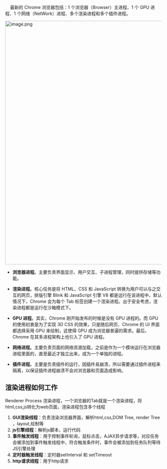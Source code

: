     最新的 Chrome 浏览器包括：1 个浏览器（Browser）主进程、1 个 GPU 进程、1 个网络（NetWork）进程、多个渲染进程和多个插件进程。

<img src="https://p3-juejin.byteimg.com/tos-cn-i-k3u1fbpfcp/ab0b1d111759490e98f005d9c9ce577b~tplv-k3u1fbpfcp-zoom-in-crop-mark:4536:0:0:0.awebp" title="" alt="image.png" width="783">

- **浏览器进程**。主要负责界面显示、用户交互、子进程管理，同时提供存储等功能。

- **渲染进程**。核心任务是将 HTML、CSS 和 JavaScript 转换为用户可以与之交互的网页，排版引擎 Blink 和 JavaScript 引擎 V8 都是运行在该进程中，默认情况下，Chrome 会为每个 Tab 标签创建一个渲染进程。出于安全考虑，渲染进程都是运行在沙箱模式下。

- **GPU 进程**。其实，Chrome 刚开始发布的时候是没有 GPU 进程的。而 GPU 的使用初衷是为了实现 3D CSS 的效果，只是随后网页、Chrome 的 UI 界面都选择采用 GPU 来绘制，这使得 GPU 成为浏览器普遍的需求。最后，Chrome 在其多进程架构上也引入了 GPU 进程。

- **网络进程**。主要负责页面的网络资源加载，之前是作为一个模块运行在浏览器进程里面的，直至最近才独立出来，成为一个单独的进程。

- **插件进程**。主要是负责插件的运行，因插件易崩溃，所以需要通过插件进程来隔离，以保证插件进程崩溃不会对浏览器和页面造成影响。

## 渲染进程如何工作

Renderer Process 渲染进程，一个浏览器的Tab就是一个渲染进程，将html,css,js转化为web页面，渲染进程包含多个线程

1. **GUI渲染线程**：负责渲染浏览器界面，解析html,css,DOM Tree, render Tree ，layout,绘制等
2. **js引擎线程**：解析js脚本，运行代码
3. **事件触发线程**：用于控制事件轮询，鼠标点击，AJAX异步请求等，对应任务会被添加到事件触发线程中，符合触发条件时，事件会被添加到任务队列等待JS引擎处理
4. **定时器触发线程**：定时器setInterval 和 setTimeout
5. **http请求线程**：用于http请求
